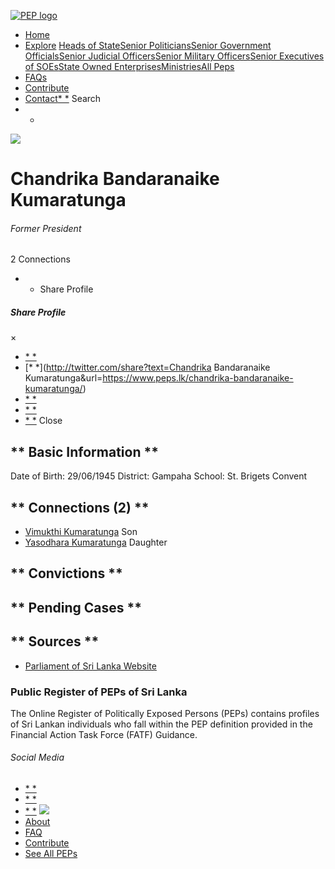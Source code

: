 [![PEP logo](https://www.peps.lk/wp-content/themes/pepold/img/pep-logo.png)](https://www.peps.lk)
*  [Home](https://www.peps.lk/)
*  [Explore](https://www.peps.lk/explore)
[Heads of State](https://www.peps.lk/pep_type/heads-of-state/)[Senior Politicians](https://www.peps.lk/pep_type/senior-politicians)[Senior Government Officials](https://www.peps.lk/pep_type/senior-government-officials)[Senior Judicial Officers](https://www.peps.lk/pep_type/senior-judicial-officers)[Senior Military Officers](https://www.peps.lk/pep_type/senior-military-officers)[Senior Executives of SOEs](https://www.peps.lk/pep_type/senior-executives-of-state-owned-enterprises)[State Owned Enterprises](https://www.peps.lk/soe)[Ministries](https://www.peps.lk/ministries/)[All Peps](https://www.peps.lk/explore)
*  [FAQs](https://www.peps.lk/faq)
*  [Contribute](https://www.peps.lk/contribute)
*  [Contact](https://www.peps.lk/contact)[* *](#collapseSearch)
Search
* *
![](https://www.peps.lk/wp-content/uploads/2019/11/Chandrika-Kumarathunga-165x165.jpg)
#  Chandrika Bandaranaike Kumaratunga
######  Former President
######
2 Connections
* * Share Profile
#####  Share Profile
×
*  [* *](https://www.facebook.com/sharer.php?u=https://www.peps.lk/chandrika-bandaranaike-kumaratunga/)
*  [* *](http://twitter.com/share?text=Chandrika Bandaranaike Kumaratunga&url=https://www.peps.lk/chandrika-bandaranaike-kumaratunga/)
*  [* *](https://wa.me/?text=https://www.peps.lk/chandrika-bandaranaike-kumaratunga/)
*  [* *](whatsapp://send?text=https://www.peps.lk/chandrika-bandaranaike-kumaratunga/)
*  [* *](mailto:?subject=https://www.peps.lk/chandrika-bandaranaike-kumaratunga/)
Close
##   ** Basic Information  **
Date of Birth:     29/06/1945     District:     Gampaha     School:     St. Brigets Convent
##   ** Connections    (2)  **
*  [Vimukthi Kumaratunga]() Son
*  [Yasodhara Kumaratunga]() Daughter
##   ** Convictions **
##   ** Pending Cases **
##   ** Sources **
*  [Parliament of Sri Lanka Website](https://parliament.lk/en/heads-of-state)
###  Public Register of PEPs of Sri Lanka
The Online Register of Politically Exposed Persons (PEPs) contains profiles of Sri Lankan individuals who fall within the PEP definition provided in the Financial Action Task Force (FATF) Guidance.
######  Social Media
*  [* *](https://www.facebook.com/tisrilanka)
*  [* *](https://twitter.com/tisrilanka/)
*  [* *](https://www.instagram.com/transparency_sri_lanka/)
[![](https://www.peps.lk/wp-content/uploads/2019/11/ti_logo_footer.png)](https://www.tisrilanka.org/)
*  [About](https://www.peps.lk/about/)
*  [FAQ](https://www.peps.lk/faq/)
*  [Contribute](https://www.peps.lk/contribute/)
*  [See All PEPs](https://www.peps.lk/explore/)